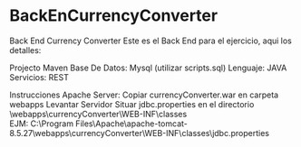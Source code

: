 # BackEnCurrencyConverter
Back End Currency Converter
Este es el Back End para el ejercicio, aqui los detalles:

Projecto Maven
Base De Datos: Mysql (utilizar scripts.sql)
Lenguaje: JAVA
Servicios: REST

Instrucciones Apache Server:
Copiar currencyConverter.war en carpeta webapps
Levantar Servidor
Situar jdbc.properties en el directorio \webapps\currencyConverter\WEB-INF\classes\
EJM:   C:\Program Files\Apache\apache-tomcat-8.5.27\webapps\currencyConverter\WEB-INF\classes\jdbc.properties
  
